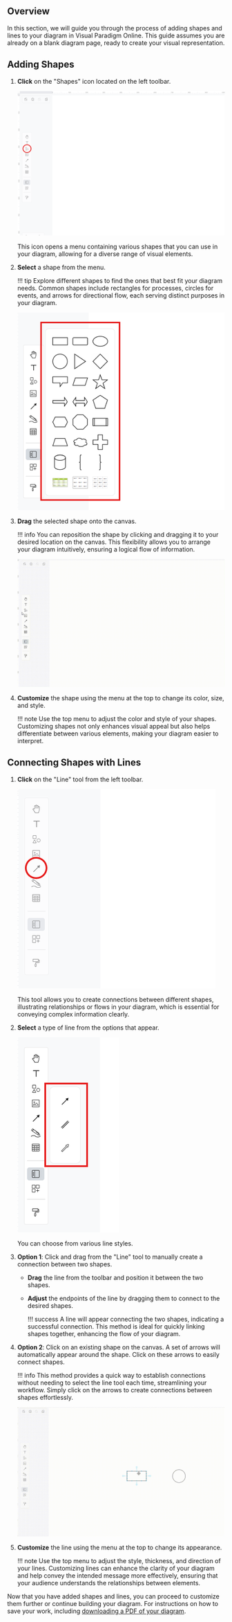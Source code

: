 ## Overview

In this section, we will guide you through the process of adding shapes and lines to your diagram in Visual Paradigm Online. This guide assumes you are already on a blank diagram page, ready to create your visual representation.

## Adding Shapes

1. **Click** on the "Shapes" icon located on the left toolbar.

    ![Shapes icon](./images/shapes-icon.png)

    This icon opens a menu containing various shapes that you can use in your diagram, allowing for a diverse range of visual elements.

2. **Select** a shape from the menu.
 
    !!! tip
        Explore different shapes to find the ones that best fit your diagram needs. Common shapes include rectangles for processes, circles for events, and arrows for directional flow, each serving distinct purposes in your diagram.

    ![Select shape](./images/select-shape.png)

3. **Drag** the selected shape onto the canvas.

    !!! info
        You can reposition the shape by clicking and dragging it to your desired location on the canvas. This flexibility allows you to arrange your diagram intuitively, ensuring a logical flow of information.

    ![Drag shape](./images/drag-shape.gif)

4. **Customize** the shape using the menu at the top to change its color, size, and style.

    !!! note
        Use the top menu to adjust the color and style of your shapes. Customizing shapes not only enhances visual appeal but also helps differentiate between various elements, making your diagram easier to interpret.

## Connecting Shapes with Lines

1. **Click** on the "Line" tool from the left toolbar.

    ![Line tool](./images/line-tool.png)

    This tool allows you to create connections between different shapes, illustrating relationships or flows in your diagram, which is essential for conveying complex information clearly.

2. **Select** a type of line from the options that appear.

    ![Line type](./images/line-type.png)

    You can choose from various line styles.

3. **Option 1**: Click and drag from the "Line" tool to manually create a connection between two shapes.

    - **Drag** the line from the toolbar and position it between the two shapes.
    - **Adjust** the endpoints of the line by dragging them to connect to the desired shapes.

        !!! success
            A line will appear connecting the two shapes, indicating a successful connection. This method is ideal for quickly linking shapes together, enhancing the flow of your diagram.

4. **Option 2**: Click on an existing shape on the canvas. A set of arrows will automatically appear around the shape. Click on these arrows to easily connect shapes.

    !!! info
        This method provides a quick way to establish connections without needing to select the line tool each time, streamlining your workflow. Simply click on the arrows to create connections between shapes effortlessly.

    ![Connect shapes](./images/connect-shapes.gif)




5. **Customize** the line using the menu at the top to change its appearance.

    !!! note
        Use the top menu to adjust the style, thickness, and direction of your lines. Customizing lines can enhance the clarity of your diagram and help convey the intended message more effectively, ensuring that your audience understands the relationships between elements.

Now that you have added shapes and lines, you can proceed to customize them further or continue building your diagram. For instructions on how to save your work, including [downloading a PDF of your diagram](https://vik061.github.io/Visual-Paradigm-User-Documentation/Downloading_PDF_of_diagram/).
